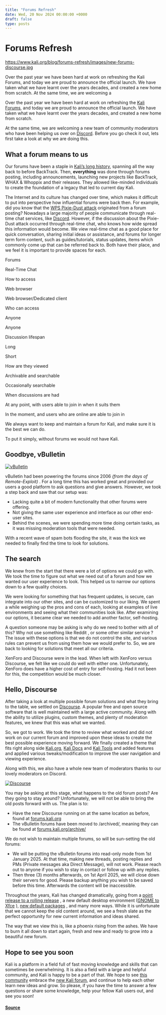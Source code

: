 ```yaml
---
title: "Forums Refresh"
date: Wed, 20 Nov 2024 00:00:00 +0000
draft: false
type: posts
---
```

# Forums Refresh

https://www.kali.org/blog/forums-refresh/images/new-forums-discourse.jpg



Over the past year we have been hard at work on refreshing the Kali Forums, and today we are proud to announce the official launch. We have taken what we have learnt over the years decades, and created a new home from scratch. At the same time, we are welcoming a

Over the past year we have been hard at work on refreshing the [Kali Forums](http://forums.kali.org/), and today we are proud to announce the official launch. We have taken what we have learnt over the years decades, and created a new home from scratch.

At the same time, we are welcoming a new team of community moderators who have been helping us over on [Discord](https://discord.kali.org/). Before you go check it out, lets first take a look at why we are doing this.

What a forum means to us
------------------------

Our forums have been a staple in [Kali’s long history](https://www.kali.org/blog/10-years/), spanning all the way back to before BackTrack. Then, **everything** was done through forums posting, including announcements, launching new projects like BackTrack, WHAX & Whoppix and their releases. They allowed like-minded individuals to create the foundation of a legacy that led to current day Kali.

The Internet and its culture has changed over time, which makes it difficult to put into perspective how influential forums were back then. For example, did you know that the [WPS Pixie-Dust attack](https://forums.kali.org/archived/showthread.php?24286-WPS-Pixie-Dust-Attack-\(Offline-WPS-Attack\)) originated from a forum posting? Nowadays a large majority of people communicate through real-time chat services, like [Discord](https://discord.kali.org/). However, if the discussion about the Pixie-Dust attack occurred through real-time chat, who knows how wide spread this information would become. We view real-time chat as a good place for quick conversation, sharing initial ideas or assistance, and forums for longer term form content, such as guides/tutorials, status updates, items which commonly come up that can be referred back to. Both have their place, and we feel it is important to provide spaces for each.

Forums

Real-Time Chat

How to access

Web browser

Web browser/Dedicated client

Who can access

Anyone

Anyone

Discussion lifespan

Long

Short

How are they viewed

Archivable and searchable

Occasionally searchable

When discussions are had

At any point, with users able to join in when it suits them

In the moment, and users who are online are able to join in

We always want to keep and maintain a forum for Kali, and make sure it is the best we can do.

To put it simply, without forums we would not have Kali.

Goodbye, vBulletin
------------------

[![vBulletin](https://www.kali.org/blog/forums-refresh/images/vbulletin.jpg)](https://www.kali.org/blog/forums-refresh/images/vbulletin.jpg)

vBulletin had been powering the forums since 2006 _(from the days of Remote-Exploit)_ . For a long time this has worked great and provided our users a good platform to ask questions and give answers. However, we took a step back and saw that our setup was:

-   Lacking quite a bit of modern functionality that other forums were offering.
-   Not giving the same user experience and interface as our other end-user sites.
-   Behind the scenes, we were spending more time doing certain tasks, as it was missing moderation tools that were needed.

With a recent wave of spam bots flooding the site, it was the kick we needed to finally find the time to look for solutions.

The search
----------

We knew from the start that there were a lot of options we could go with. We took the time to figure out what we need out of a forum and how we wanted our user experience to look. This helped us to narrow our options down to a few quality choices.

We were looking for something that has frequent updates, is secure, can integrate into our other sites, and can be customized to our liking. We spent a while weighing up the pros and cons of each, looking at examples of live environments and seeing what their communities look like. After examining our options, it became clear we needed to add another factor, self-hosting.

A question someone may be asking is why do we need to bother with all of this? Why not use something like Reddit , or some other similar service ? The issue with these options is that we do not control the site, and various rules can prevent us from using them how we would prefer to. So, we are back to looking for solutions that meet all our criteria.

XenForo and Discourse were in the lead. When left with XenForo versus Discourse, we felt like we could do well with either one. Unfortunately, XenForo does have a higher cost of entry for self-hosting. Had it not been for this, the competition would be much closer.

Hello, Discourse
----------------

After taking a look at multiple possible forum solutions and what they bring to the table, we settled on [Discourse](https://www.discourse.org/). A popular free and open source software that is well maintained with a large active community. Along with the ability to utilize plugins, custom themes, and plenty of moderation features, we knew that this was what we wanted.

So, we got to work. We took the time to review what worked and did not work on our current forum and improved upon these ideas to create the best possible experience moving forward. We finally created a theme that fits right along side [Kali.org](https://www.kali.org/), [Kali Docs](https://www.kali.org/docs/) and [Kali Tools](https://www.kali.org/tools/) and added features and applied various tweaks/modification to improve the user navigation and viewing experience.

Along with this, we also have a whole new team of moderators thanks to our lovely moderators on Discord.

[![Discourse](https://www.kali.org/blog/forums-refresh/images/discourse.jpg)](https://www.kali.org/blog/forums-refresh/images/discourse.jpg)

You may be asking at this stage, what happens to the old forum posts? Are they going to stay around? Unfortunately, we will not be able to bring the old posts forward with us. The plan is to:

-   Have the new Discourse running on at the same location as before, found at [forums.kali.org](https://forums.kali.org/)
-   The vBulletin forums have been moved to /archived/, meaning they can be found at [forums.kali.org/archive/](https://forums.kali.org/archive/)

We do not wish to maintain multiple forums, so will be sun-setting the old forums:

-   We will be putting the vBulletin forums into read-only mode from 1st January 2025. At that time, making new threads, posting replies and PMs (Private messages aka Direct Message), will not work. Please reach out to anyone if you wish to stay in contact or follow up with any replies.
-   Then three (3) months afterwards, on 1st April 2025, we will close down their servers for good. Please backup anything you wish to be saved before this time. Afterwards the content will be inaccessible.

Throughout the years, Kali has changed dramatically, going from a [point release to a rolling release](https://www.kali.org/blog/kali-linux-2016-1-release/) , a new default desktop environment ([GNOME to Xfce](https://www.kali.org/blog/kali-linux-2019-4-release/) ), [new default packages](https://www.kali.org/blog/major-metapackage-makeover/) , and many more ways. While it is unfortunate that we cannot keep the old content around, we see a fresh slate as the perfect opportunity for new current information and ideas shared.

The way that we view this is, like a phoenix rising from the ashes. We have to burn it all down to start again, fresh and new and ready to grow into a beautiful new forum.

Hope to see you soon
--------------------

Kali is a platform in a field full of fast moving knowledge and skills that can sometimes be overwhelming. It is also a field with a large and helpful community, and Kali is happy to be a part of that. We hope to see [this community](https://www.kali.org/community/) embrace the [new Kali forum](https://forums.kali.org/), and continue to help each other learn new ideas and grow. So please, if you have the time to answer a few questions or share some knowledge, help your fellow Kali users out, and see you soon!

#### [Source](https://www.kali.org/blog/forums-refresh/)

